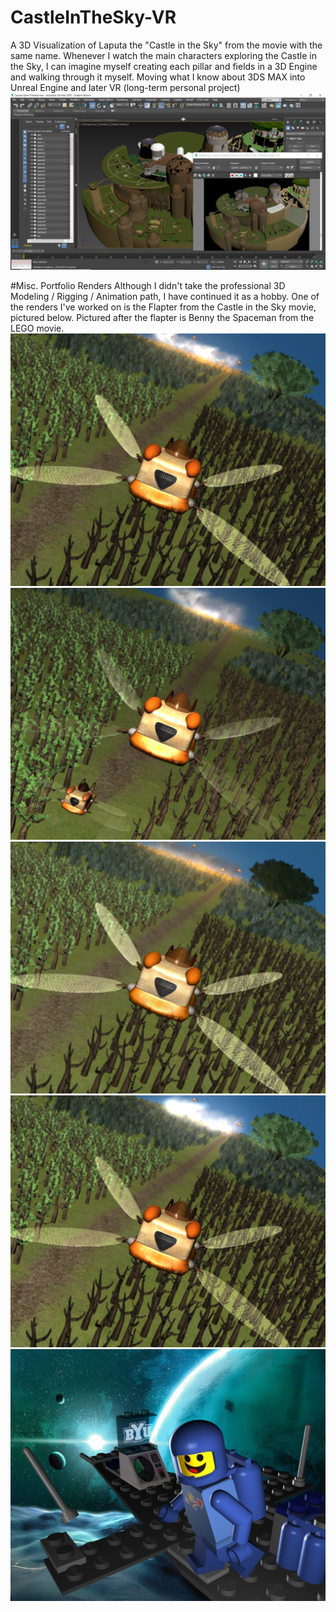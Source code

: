 # CastleInTheSky-VR
A 3D Visualization of Laputa the "Castle in the Sky" from the movie with the same name. Whenever I watch the main characters exploring the Castle in the Sky, I can imagine myself creating each pillar and fields in a 3D Engine and walking through it myself. Moving what I know about 3DS MAX into Unreal Engine and later VR (long-term personal project)
![image](https://github.com/eversolea/CastleInTheSky-VR/blob/master/3DSMaxModel2.png)

#Misc. Portfolio Renders
Although I didn't take the professional 3D Modeling / Rigging / Animation path, I have continued it as a hobby. One of the renders I've worked on is the Flapter from the Castle in the Sky movie, pictured below. Pictured after the flapter is Benny the Spaceman from the LEGO movie.
![image](https://github.com/eversolea/CastleInTheSky-VR/blob/master/PortfolioRenders/flapter_perspective1_whiteSmoke.jpg)
![image](https://github.com/eversolea/CastleInTheSky-VR/blob/master/PortfolioRenders/flapter_perspective3.jpg)
![image](https://github.com/eversolea/CastleInTheSky-VR/blob/master/PortfolioRenders/flapter_perspective1.jpg)
![image](https://github.com/eversolea/CastleInTheSky-VR/blob/master/PortfolioRenders/flapter_perspective2.jpg)
![image](https://github.com/eversolea/CastleInTheSky-VR/blob/master/PortfolioRenders/legoMan.jpg)
